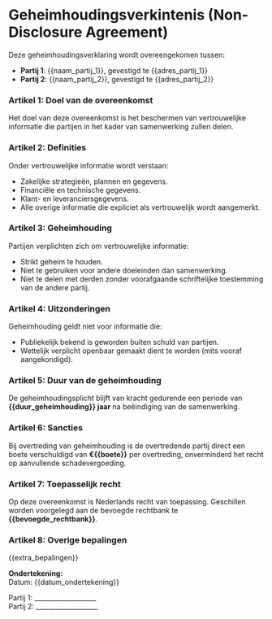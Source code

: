 # Geheimhoudingsverkintenis (Non-Disclosure Agreement)

Deze geheimhoudingsverklaring wordt overeengekomen tussen:

- **Partij 1**: {{naam_partij_1}}, gevestigd te {{adres_partij_1}}
- **Partij 2**: {{naam_partij_2}}, gevestigd te {{adres_partij_2}}

### Artikel 1: Doel van de overeenkomst
Het doel van deze overeenkomst is het beschermen van vertrouwelijke informatie die partijen in het kader van samenwerking zullen delen.

### Artikel 2: Definities
Onder vertrouwelijke informatie wordt verstaan:
- Zakelijke strategieën, plannen en gegevens.
- Financiële en technische gegevens.
- Klant- en leveranciersgegevens.
- Alle overige informatie die expliciet als vertrouwelijk wordt aangemerkt.

### Artikel 3: Geheimhouding
Partijen verplichten zich om vertrouwelijke informatie:
- Strikt geheim te houden.
- Niet te gebruiken voor andere doeleinden dan samenwerking.
- Niet te delen met derden zonder voorafgaande schriftelijke toestemming van de andere partij.

### Artikel 4: Uitzonderingen
Geheimhouding geldt niet voor informatie die:
- Publiekelijk bekend is geworden buiten schuld van partijen.
- Wettelijk verplicht openbaar gemaakt dient te worden (mits vooraf aangekondigd).

### Artikel 5: Duur van de geheimhouding
De geheimhoudingsplicht blijft van kracht gedurende een periode van **{{duur_geheimhouding}} jaar** na beëindiging van de samenwerking.

### Artikel 6: Sancties
Bij overtreding van geheimhouding is de overtredende partij direct een boete verschuldigd van **€{{boete}}** per overtreding, onverminderd het recht op aanvullende schadevergoeding.

### Artikel 7: Toepasselijk recht
Op deze overeenkomst is Nederlands recht van toepassing. Geschillen worden voorgelegd aan de bevoegde rechtbank te **{{bevoegde_rechtbank}}**.

### Artikel 8: Overige bepalingen
{{extra_bepalingen}}

**Ondertekening:**  
Datum: {{datum_ondertekening}}  

Partij 1: ___________________  
Partij 2: ___________________
